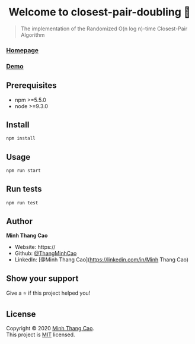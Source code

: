 <h1 align="center">Welcome to closest-pair-doubling 👋</h1>

> The implementation of the Randomized O(n log n)-time Closest-Pair Algorithm

### [Homepage](https://github.com/ThangMinhCao/closestpairdoubling)

### [Demo](https://)

## Prerequisites

- npm >=5.5.0
- node >=9.3.0

## Install

```sh
npm install
```

## Usage

```sh
npm run start
```

## Run tests

```sh
npm run test
```

## Author

**Minh Thang Cao**

* Website: https://
* Github: [@ThangMinhCao](https://github.com/ThangMinhCao)
* LinkedIn: [@Minh Thang Cao](https://linkedin.com/in/Minh Thang Cao)

## Show your support

Give a ⭐️ if this project helped you!

## License

Copyright © 2020 [Minh Thang Cao](https://github.com/ThangMinhCao).<br />
This project is [MIT](https://github.com/ThangMinhCao/closestpairdoubling/blob/master/LICENSE) licensed.
